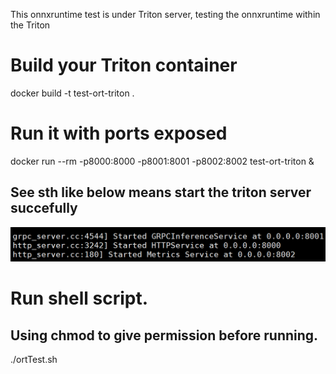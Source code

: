 This onnxruntime test is under Triton server, testing the onnxruntime within the Triton

# Build your Triton container
docker build -t test-ort-triton .

# Run it with ports exposed
docker run --rm -p8000:8000 -p8001:8001 -p8002:8002 test-ort-triton &
## See sth like below means start the triton server succefully
![image](running%20triton.png)
# Run shell script. 
## Using chmod to give permission before running.
./ortTest.sh

















